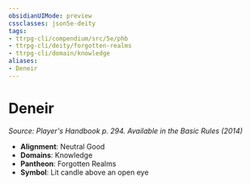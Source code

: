 ```yaml
---
obsidianUIMode: preview
cssclasses: json5e-deity
tags:
- ttrpg-cli/compendium/src/5e/phb
- ttrpg-cli/deity/forgotten-realms
- ttrpg-cli/domain/knowledge
aliases: 
- Deneir
---
```

# Deneir
*Source: Player's Handbook p. 294. Available in the Basic Rules (2014)* 

- **Alignment**: Neutral Good
- **Domains**: Knowledge
- **Pantheon**: Forgotten Realms
- **Symbol**: Lit candle above an open eye